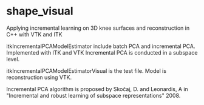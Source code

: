 # shape_visual

Applying incremental learning on 3D knee surfaces and reconstruction in C++ with VTK and ITK

itkIncrementalPCAModelEstimator include batch PCA and incremental PCA.
Implemented with ITK and VTK
Incremental PCA is conducted in a subspace level.

itkIncrementalPCAModelEstimatorVisual is the test file.
Model is reconstruction using VTK.

Incremental PCA algorithm is proposed by Skočaj, D. and Leonardis, A in "Incremental and robust learning of subspace representations" 2008.

